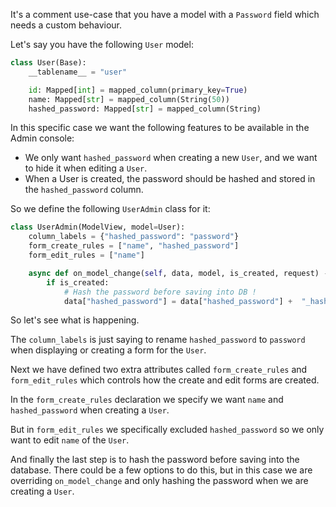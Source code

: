 It's a comment use-case that you have a model
with a `Password` field which needs a custom behaviour.

Let's say you have the following `User` model:

```py
class User(Base):
    __tablename__ = "user"

    id: Mapped[int] = mapped_column(primary_key=True)
    name: Mapped[str] = mapped_column(String(50))
    hashed_password: Mapped[str] = mapped_column(String)
```

In this specific case we want the following features to be available in the Admin console:

- We only want `hashed_password` when creating a new `User`, and we want to hide it when editing a `User`.
- When a User is created, the password should be hashed and stored in the `hashed_password` column.

So we define the following `UserAdmin` class for it:

```py
class UserAdmin(ModelView, model=User):
    column_labels = {"hashed_password": "password"}
    form_create_rules = ["name", "hashed_password"]
    form_edit_rules = ["name"]

    async def on_model_change(self, data, model, is_created, request) -> None:
        if is_created:
            # Hash the password before saving into DB !
            data["hashed_password"] = data["hashed_password"] +  "_hashed"

```

So let's see what is happening.

The `column_labels` is just saying to rename `hashed_password` to `password` when displaying or creating a form for the `User`.

Next we have defined two extra attributes called `form_create_rules` and `form_edit_rules` which
controls how the create and edit forms are created.

In the `form_create_rules` declaration we specify we want `name` and `hashed_password` when creating a `User`.

But in `form_edit_rules` we specifically excluded `hashed_password` so we only want to edit `name` of the `User`.

And finally the last step is to hash the password before saving into the database.
There could be a few options to do this, but in this case we are overriding `on_model_change` and only hashing the password
when we are creating a `User`.
